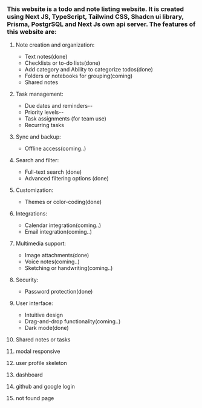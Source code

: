 ### This website is a todo and note listing website. It is created using Next JS, TypeScript, Tailwind CSS, Shadcn ui library, Prisma, PostgrSQL and Next Js own api server. The features of this website are:

1. Note creation and organization:

   - Text notes(done)
   - Checklists or to-do lists(done)
   - Add category and Ability to categorize todos(done)
   - Folders or notebooks for grouping(coming)
   - Shared notes

2. Task management:

   - Due dates and reminders--
   - Priority levels--
   - Task assignments (for team use)
   - Recurring tasks

3. Sync and backup:

   - Offline access(coming..)

4. Search and filter:

   - Full-text search (done)
   - Advanced filtering options (done)

5. Customization:

   - Themes or color-coding(done)

6. Integrations:

   - Calendar integration(coming..)
   - Email integration(coming..)

7. Multimedia support:

   - Image attachments(done)
   - Voice notes(coming..)
   - Sketching or handwriting(coming..)

8. Security:

   - Password protection(done)

9. User interface:

   - Intuitive design
   - Drag-and-drop functionality(coming..)
   - Dark mode(done)

10. Shared notes or tasks
11. modal responsive
12. user profile skeleton
13. dashboard
14. github and google login
15. not found page
